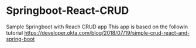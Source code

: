 # Springboot-React-CRUD
Sample Springboot with Reach CRUD app
This app is based on the followin tutorial
https://developer.okta.com/blog/2018/07/19/simple-crud-react-and-spring-boot
